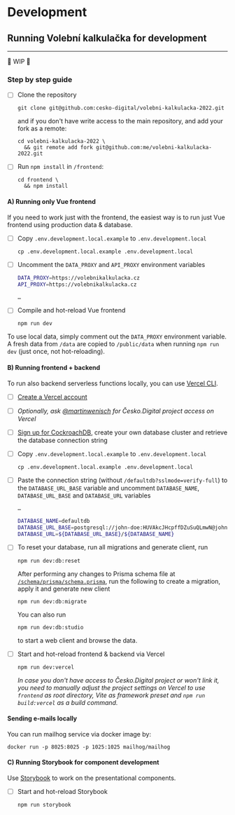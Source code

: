 # Development

## Running Volební kalkulačka for development

---

🚧 WIP 🚧

### Step by step guide

- [ ] Clone the repository

  ```console
  git clone git@github.com:cesko-digital/volebni-kalkulacka-2022.git
  ```

  and if you don't have write access to the main repository, and add your fork as a remote:

  ```console
  cd volebni-kalkulacka-2022 \
    && git remote add fork git@github.com:me/volebni-kalkulacka-2022.git
  ```

- [ ] Run `npm install` in `/frontend`:

  ```console
  cd frontend \
    && npm install
  ```

#### A) Running only Vue frontend

If you need to work just with the frontend, the easiest way is to run just Vue frontend using production data & database.

- [ ] Copy `.env.development.local.example` to `.env.development.local`

  ```console
  cp .env.development.local.example .env.development.local
  ```

- [ ] Uncomment the `DATA_PROXY` and `API_PROXY` environment variables

  ```sh
  DATA_PROXY=https://volebnikalkulacka.cz
  API_PROXY=https://volebnikalkulacka.cz

  …
  ```

- [ ] Compile and hot-reload Vue frontend

  ```console
  npm run dev
  ```

To use local data, simply comment out the `DATA_PROXY` environment variable. A fresh data from `/data` are copied to `/public/data` when running `npm run dev` (just once, not hot-reloading).

#### B) Running frontend + backend

To run also backend serverless functions locally, you can use [Vercel CLI](https://vercel.com/docs/cli).

- [ ] [Create a Vercel account](https://vercel.com/signup)

- [ ] _Optionally, ask [@martinwenisch](https://github.com/martinwenisch) for Česko.Digital project access on Vercel_

- [ ] [Sign up for CockroachDB](https://cockroachlabs.cloud), create your own database cluster and retrieve the database connection string

- [ ] Copy `.env.development.local.example` to `.env.development.local`

  ```console
  cp .env.development.local.example .env.development.local
  ```

- [ ] Paste the connection string (without `/defaultdb?sslmode=verify-full`) to the `DATABASE_URL_BASE` variable and uncomment `DATABASE_NAME`, `DATABASE_URL_BASE` and `DATABASE_URL` variables

  ```sh
  …

  DATABASE_NAME=defaultdb
  DATABASE_URL_BASE=postgresql://john-doe:HUVAkcJHcpffDZuSuQLmwN@john-doe-development-5467.7tc.cockroachlabs.cloud:26257
  DATABASE_URL=${DATABASE_URL_BASE}/${DATABASE_NAME}
  ```

- [ ] To reset your database, run all migrations and generate client, run

  ```console
  npm run dev:db:reset
  ```

  After performing any changes to Prisma schema file at [`/schema/prisma/schema.prisma`](../schema/prisma/schema.primsa), run the following to create a migration, apply it and generate new client

  ```console
  npm run dev:db:migrate
  ```

  You can also run

  ```console
  npm run dev:db:studio
  ```

  to start a web client and browse the data.

- [ ] Start and hot-reload frontend & backend via Vercel

  ```console
  npm run dev:vercel
  ```

  _In case you don't have access to Česko.Digital project or won't link it, you need to manually adjust the project settings on Vercel to use `frontend` as root directory, Vite as framework preset and `npm run build:vercel` as a build command._

#### Sending e-mails locally

You can run mailhog service via docker image by:

```console
docker run -p 8025:8025 -p 1025:1025 mailhog/mailhog
```

#### C) Running Storybook for component development

Use [Storybook](https://storybook.js.org) to work on the presentational components.

- [ ] Start and hot-reload Storybook

  ```console
  npm run storybook
  ```
